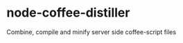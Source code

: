 node-coffee-distiller
=====================

Combine, compile and minify server side coffee-script files
